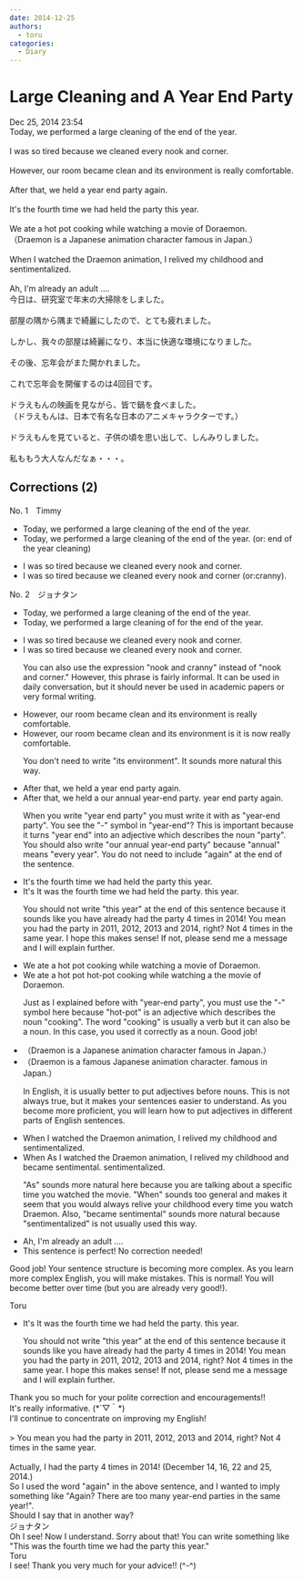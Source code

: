 ```yaml
---
date: 2014-12-25
authors:
  - toru
categories:
  - Diary
---
```


<h1 id="subject_show">Large Cleaning and A Year End Party</h1>
<div class="date">Dec 25, 2014 23:54</div>
<div id="post"><div id="body_show_ori">
Today, we performed a large cleaning of the end of the year.<br/><br/>I was so tired because we cleaned every nook and corner.<br/><br/>However, our room became clean and its environment is really comfortable. <br/><br/>After that, we held a year end party again.<br/><br/>It's the fourth time we had held the party this year.<br/><br/>We ate a hot pot cooking while watching a movie of Doraemon.<br/>（Draemon is a Japanese animation character famous in Japan.）<br/><br/>When I watched the Draemon animation, I relived my childhood and sentimentalized.<br/><br/>Ah, I'm already an adult ....
</div></div>

<!-- more -->

<div id="post_ja"><div id="body_show_mo">
今日は、研究室で年末の大掃除をしました。<br/><br/>部屋の隅から隅まで綺麗にしたので、とても疲れました。<br/><br/>しかし、我々の部屋は綺麗になり、本当に快適な環境になりました。<br/><br/>その後、忘年会がまた開かれました。<br/><br/>これで忘年会を開催するのは4回目です。<br/><br/>ドラえもんの映画を見ながら、皆で鍋を食べました。<br/>（ドラえもんは、日本で有名な日本のアニメキャラクターです。）<br/><br/>ドラえもんを見ていると、子供の頃を思い出して、しんみりしました。<br/><br/>私ももう大人なんだなぁ・・・。
</div></div>

## Corrections (2)
<div id="block"><div class="first_name"> No. 1　<span class="just_name">Timmy</span></div><div id="block2">
<ul class="correction_field">
<li class="incorrect">Today, we performed a large cleaning of the end of the year.</li>
<li class="corrected correct">
Today, we performed a large cleaning of the end of the year. (or: <span class="f_blue">end of the year cleaning</span>)
</li>
</ul>
<ul class="correction_field">
<li class="incorrect">I was so tired because we cleaned every nook and corner.</li>
<li class="corrected correct">
I was so tired because we cleaned every nook and corner (or:<span class="f_blue">cranny</span>).
</li>
</ul>
</div></div>
<div id="block"><div class="first_name"> No. 2　<span class="just_name">ジョナタン</span></div><div id="block2">
<ul class="correction_field">
<li class="incorrect">Today, we performed a large cleaning of the end of the year.</li>
<li class="corrected correct">
Today, we performed a large cleaning <span class="f_red"><span class="sline">of</span></span> <span class="f_blue">for </span>the end of the year.
</li>
</ul>
<ul class="correction_field">
<li class="incorrect">I was so tired because we cleaned every nook and corner.</li>
<li class="corrected correct">
I was so tired because we cleaned every nook and corner.
<p class="correction_comment">You can also use the expression "nook and cranny" instead of "nook and corner."  However, this phrase is fairly informal.  It can be used in daily conversation, but it should never be used in academic papers or very formal writing.</p>
</li>
</ul>
<ul class="correction_field">
<li class="incorrect">However, our room became clean and its environment is really comfortable.</li>
<li class="corrected correct">
However, our room became clean and <span class="f_red"><span class="sline">its environment is</span></span> <span class="f_blue">it is now </span>really comfortable.
<p class="correction_comment">You don't need to write "its environment".  It sounds more natural this way.</p>
</li>
</ul>
<ul class="correction_field">
<li class="incorrect">After that, we held a year end party again.</li>
<li class="corrected correct">
After that, we held <span class="f_red"><span class="sline">a</span></span> <span class="f_blue">our annual year-end party.</span> <span class="f_red"><span class="sline">year end party </span></span><span class="sline">again.</span>
<p class="correction_comment">When you write "year end party" you must write it with as "year-end party".  You see the "-" symbol in "year-end"?  This is important because it turns "year end" into an adjective which describes the noun "party".  You should also write "our annual year-end party" because "annual" means "every year".  You do not need to include "again" at the end of the sentence.</p>
</li>
</ul>
<ul class="correction_field">
<li class="incorrect">It's the fourth time we had held the party this year.</li>
<li class="corrected correct">
<span class="f_red"><span class="sline">It's</span></span> <span class="f_blue">It was </span>the fourth time we had held the party<span class="f_blue">.</span> <span class="f_red"><span class="sline">this year.</span></span>
<p class="correction_comment">You should not write "this year" at the end of this sentence because it sounds like you have already had the party 4 times in 2014!  You mean you had the party in 2011, 2012, 2013 and 2014, right?  Not 4 times in the same year.  I hope this makes sense!  If not, please send me a message and I will explain further.</p>
</li>
</ul>
<ul class="correction_field">
<li class="incorrect">We ate a hot pot cooking while watching a movie of Doraemon.</li>
<li class="corrected correct">
We ate a <span class="f_red"><span class="sline">hot pot</span></span> <span class="f_blue">hot-pot</span> cooking while watching <span class="f_red"><span class="sline">a</span></span> <span class="f_blue">the </span>movie <span class="f_red"><span class="sline">of</span></span> Doraemon.
<p class="correction_comment">Just as I explained before with "year-end party", you must use the "-" symbol here because "hot-pot" is an adjective which describes the noun "cooking".  The word "cooking" is usually a verb but it can also be a noun.  In this case, you used it correctly as a noun.  Good job!</p>
</li>
</ul>
<ul class="correction_field">
<li class="incorrect">（Draemon is a Japanese animation character famous in Japan.）</li>
<li class="corrected correct">
（Draemon is a <span class="f_blue">famous</span> Japanese animation character<span class="f_blue">.</span> <span class="f_red"><span class="sline">famous in Japan.</span></span>）
<p class="correction_comment">In English, it is usually better to put adjectives before nouns.  This is not always true, but it makes your sentences easier to understand.  As you become more proficient, you will learn how to put adjectives in different parts of English sentences.</p>
</li>
</ul>
<ul class="correction_field">
<li class="incorrect">When I watched the Draemon animation, I relived my childhood and sentimentalized.</li>
<li class="corrected correct">
<span class="sline"><span class="f_red">When</span></span> <span class="f_blue">As </span>I watched <span class="f_red"><span class="sline">the</span></span> Draemon <span class="f_red"><span class="sline">animation</span></span>, I relived my childhood and <span class="f_blue">became sentimental.</span> <span class="sline"><span class="f_red">sentimentalized</span></span>.
<p class="correction_comment">"As" sounds more natural here because you are talking about a specific time you watched the movie.  "When" sounds too general and makes it seem that you would always relive your childhood every time you watch Draemon.  Also, "became sentimental" sounds more natural because "sentimentalized" is not usually used this way.</p>
</li>
</ul>
<ul class="correction_field">
<li class="incorrect">Ah, I'm already an adult ....</li>
<li class="corrected perfect">This sentence is perfect! No correction needed!</li>
</ul>
<p class="comment_small">
 Good job!  Your sentence structure is becoming more complex.  As you learn more complex English, you will make mistakes.  This is normal!  You will become better over time (but you are already very good!).
</p>

</div><div class="name"><span class="just_name">Toru</span><br><div class="quote_field"><ul class="correction_field">
<li class="corrected correct">
<span class="f_red"><span class="sline">It's</span></span> <span class="f_blue">It was </span>the fourth time we had held the party<span class="f_blue">.</span> <span class="f_red"><span class="sline">this year.</span></span>
<p class="correction_comment">
You should not write "this year" at the end of this sentence because it sounds like you have already had the party 4 times in 2014!  You mean you had the party in 2011, 2012, 2013 and 2014, right?  Not 4 times in the same year.  I hope this makes sense!  If not, please send me a message and I will explain further.
</p>
</li>
</ul></div>
Thank you so much for your polite correction and encouragements!!<br/>It's really informative. (*´▽｀*)<br/>I'll continue to concentrate on improving my English!<br/><br/>&gt; You mean you had the party in 2011, 2012, 2013 and 2014, right? Not 4 times in the same year.<br/><br/>Actually, I had the party 4 times in 2014! (December 14, 16, 22 and 25, 2014.) <br/>So I used the word "again" in the above sentence, and I wanted to imply something like "Again? There are too many year-end parties in the same year!".<br/>Should I say that in another way?
</div>
<div class="name"><span class="just_name">ジョナタン</span><br>
Oh I see!  Now I understand.  Sorry about that!  You can write something like "This was the fourth time we had the party this year."
</div>
<div class="name"><span class="just_name">Toru</span><br>
I see! Thank you very much for your advice!! (^-^)
</div>
</div>
